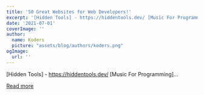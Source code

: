 ```yaml
---
title: '50 Great Websites for Web Developers!'
excerpt: '[Hidden Tools] - https://hiddentools.dev/ [Music For Programming]...'
date: '2021-07-01'
coverImage: ''
author:
  name: Koders
  picture: "assets/blog/authors/koders.png"
ogImage:
  url: ''
---
```


[Hidden Tools] - https://hiddentools.dev/ [Music For Programming]...

[Read more](https://dev.to/rk7/50-great-websites-for-web-developers-27cc)
